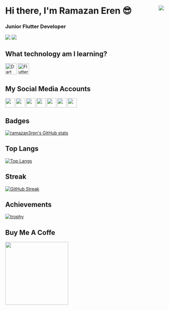 <h1>Hi there, I'm Ramazan Eren 😎 <img src="https://media.giphy.com/media/unQ3IJU2RG7DO/giphy.gif" align="right"></h1>
<h3>Junior Flutter Developer</h3>

![](https://img.shields.io/badge/Framework-Flutter-informational?style=flat&logo=<Eren>&logoColor=red&color=blue)
![](https://img.shields.io/badge/Languages-Dart-informational?style=flat&logo=<>&logoColor=red&color=blue)

## What technology am I learning?

<p align="left">
<a href="https://dart.dev/" target="_blank" rel="noreferrer"><img src="https://raw.githubusercontent.com/danielcranney/readme-generator/main/public/icons/skills/dart-colored.svg" width="36" height="36" alt="Dart" /></a>
<a href="https://flutter.dev/" target="_blank" rel="noreferrer"><img src="https://raw.githubusercontent.com/danielcranney/readme-generator/main/public/icons/skills/flutter-colored.svg" width="36" height="36" alt="Flutter" /></a>
</p>

## My Social Media Accounts

<p align="left"> 
<a href="http://www.instagram.com/ramazan3ren" target="_blank" rel="noreferrer"><img width="30" src="https://unpkg.com/simple-icons@v4/icons/instagram.svg" align="left"/></a>

<a href="https://www.twitter.com/ramazan3ren" target="_blank" rel="noreferrer"><img width="30" src="https://unpkg.com/simple-icons@v4/icons/twitter.svg" align="left"/></a>

<a href="https://medium.com/@ramazan3ren" target="_blank" rel="noreferrer"><img width="30" src="https://unpkg.com/simple-icons@v4/icons/medium.svg" align="left"/></a>

<a href="https://www.github.com/ramazan3ren" target="_blank" rel="noreferrer"><img width="30" src="https://unpkg.com/simple-icons@v4/icons/github.svg" align="left"/></a>

<a href="https://www.twitch.com/ramazan3ren" target="_blank" rel="noreferrer"><img width="30" src="https://unpkg.com/simple-icons@v4/icons/twitch.svg" align="left"/></a>

<a href="https://www.linkedin.com/in/ramazan3ren/" target="_blank" rel="noreferrer"><img width="30" src="https://unpkg.com/simple-icons@v4/icons/linkedin.svg" align="left"/></a>

<a href="https://stackoverflow.com/users/17768110/ramazan-eren" target="_blank" rel="noreferrer"><img width="30" src="https://unpkg.com/simple-icons@v4/icons/stackoverflow.svg"/></a>
</p>


## Badges
[![ramazan3ren's GitHub stats](https://github-readme-stats.vercel.app/api?username=ramazan3ren&include_all_commits=true&theme=radical)](https://github.com/ramazan3ren/github-readme-stats)


## Top Langs
[![Top Langs](https://github-readme-stats.vercel.app/api/top-langs/?username=ramazan3ren&langs_count=8&theme=radical)](https://github.com/ramazan3ren/github-readme-stats)
<!-- 
[![Readme Card](https://github-readme-stats.vercel.app/api/pin/?username=ramazan3ren&repo=github-readme-stats)](https://github.com/ramazan3ren/github-readme-stats) -->

## Streak
[![GitHub Streak](https://streak-stats.demolab.com/?user=ramazan3ren&theme=radical&ring=4675b8)](https://git.io/streak-stats)


## Achievements
[![trophy](https://github-profile-trophy.vercel.app/?username=ramazan3ren&theme=radical&bg_color=000000)](https://github.com/ramazan3ren/github-profile-trophy)



## Buy Me A Coffe
<a href="https://www.buymeacoffee.com/ramazan3ren"><img src="https://cdn.buymeacoffee.com/buttons/v2/default-yellow.png" width="200" /></a>


